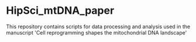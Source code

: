 # HipSci_mtDNA_paper

This repository contains scripts for data processing and analysis used in the manuscript 'Cell reprogramming shapes the mitochondrial DNA landscape'

